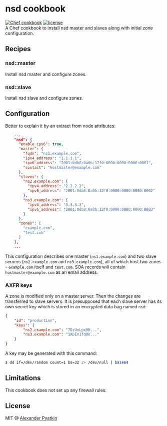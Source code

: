 # nsd cookbook
[![Chef cookbook](https://img.shields.io/cookbook/v/nsd.svg?style=flat-square)]()
[![license](https://img.shields.io/github/license/aspyatkin/nsd-cookbook.svg?style=flat-square)]()  
A Chef cookbook to install nsd master and slaves along with initial zone configuration.

## Recipes

### nsd::master

Install nsd master and configure zones.

### nsd::slave

Install nsd slave and configure zones.

## Configuration

Better to explain it by an extract from node attributes:

```json
    ...
    "nsd": {
      "enable_ipv6": true,
      "master": {
        "fqdn": "ns1.example.com",
        "ipv4_address": "1.1.1.1",
        "ipv6_address": "2001:0db8:0a0b:12f0:0000:0000:0000:0001",
        "contact": "hostmaster@example.com"
      },
      "slaves": {
        "ns2.example.com": {
          "ipv4_address": "2.2.2.2",
          "ipv6_address": "2001:0db8:0a0b:12f0:0000:0000:0000:0002"
        },
        "ns3.example.com": {
          "ipv4_address": "3.3.3.3",
          "ipv6_address": "2001:0db8:0a0b:12f0:0000:0000:0000:0003"
        }
      },
      "zones": [
        "example.com",
        "test.com"
      ]
    },
    ...
```

This configuration describes one master (`ns1.example.com`) and two slave servers (`ns2.example.com` and `ns3.example.com`), all of which host two zones - `example.com` itself and `test.com`. SOA records will contain `hostmaster@example.com` as an email address.

### AXFR keys

A zone is modified only on a master server. Then the changes are transferred to slave servers. It is presupposed that each slave server has its own secret key which is stored in an encrypted data bag named `nsd`:

```json
{
    "id": "production",
    "keys": {
        "ns2.example.com": "7DzUnLpx9H...",
        "ns3.example.com": "1ADEn1fqOo..."
    }
}
```

A key may be generated with this command:

```sh
$ dd if=/dev/random count=1 bs=32 2> /dev/null | base64
```

## Limitations
This cookbook does not set up any firewall rules.

## License
MIT @ [Alexander Pyatkin](https://github.com/aspyatkin)
